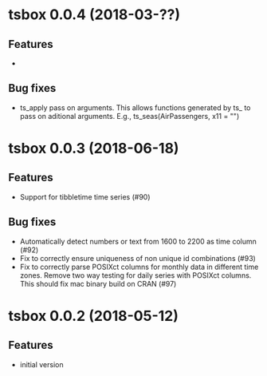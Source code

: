 # tsbox 0.0.4 (2018-03-??)

## Features

-


## Bug fixes

- ts_apply pass on arguments. This allows functions generated by ts_ to pass on
  aditional arguments. E.g., ts_seas(AirPassengers, x11 = "")


# tsbox 0.0.3 (2018-06-18)

## Features

- Support for tibbletime time series (#90)

## Bug fixes

- Automatically detect numbers or text from 1600 to 2200 as time column (#92)
- Fix to correctly ensure uniqueness of non unique id combinations (#93)
- Fix to correctly parse POSIXct columns for monthly data in different time
  zones. Remove two way testing for daily series with POSIXct columns. This
  should fix mac binary build on CRAN (#97)

# tsbox 0.0.2 (2018-05-12)

## Features

- initial version


